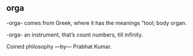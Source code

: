 ## orga
-orga- comes from Greek, where it has the meanings "tool; body organ.

-orga- an instrument, that’s count numbers, till infinity. 

Coined philosophy —by— Prabhat Kumar.
